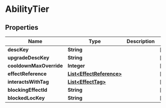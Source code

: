 

# AbilityTier


## Properties

| Name | Type | Description | Notes |
|------------ | ------------- | ------------- | -------------|
|**descKey** | **String** |  |  [optional] |
|**upgradeDescKey** | **String** |  |  [optional] |
|**cooldownMaxOverride** | **Integer** |  |  [optional] |
|**effectReference** | [**List&lt;EffectReference&gt;**](EffectReference.md) |  |  [optional] |
|**interactsWithTag** | [**List&lt;EffectTag&gt;**](EffectTag.md) |  |  [optional] |
|**blockingEffectId** | **String** |  |  [optional] |
|**blockedLocKey** | **String** |  |  [optional] |



